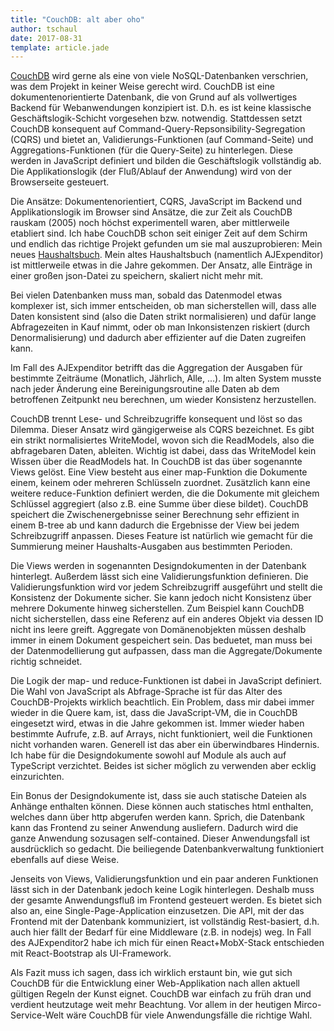 ```yaml
---
title: "CouchDB: alt aber oho"
author: tschaul
date: 2017-08-31
template: article.jade
---
```


[CouchDB](http://couchdb.apache.org/) wird gerne als eine von viele NoSQL-Datenbanken verschrien, was dem Projekt in keiner Weise gerecht wird. CouchDB ist eine dokumentenorientierte Datenbank, die von Grund auf als vollwertiges Backend für Webanwendungen konzipiert ist. D.h. es ist keine klassische Geschäftslogik-Schicht vorgesehen bzw. notwendig. Stattdessen setzt CouchDB konsequent auf Command-Query-Repsonsibility-Segregation (CQRS) und bietet an, Validierungs-Funktionen (auf Command-Seite) und Aggregations-Funktionen (für die Query-Seite) zu hinterlegen. Diese werden in JavaScript definiert und bilden die Geschäftslogik vollständig ab. Die Applikationslogik (der Fluß/Ablauf der Anwendung) wird von der Browserseite gesteuert.

<span class="more"></span>

Die Ansätze: Dokumentenorientiert, CQRS, JavaScript im Backend und Applikationslogik im Browser sind Ansätze, die zur Zeit als CouchDB rauskam (2005) noch höchst experimentell waren, aber mittlerweile etabliert sind. Ich habe CouchDB schon seit einiger Zeit auf dem Schirm und endlich das richtige Projekt gefunden um sie mal auszuprobieren: Mein neues [Haushaltsbuch](https://github.com/tschaul/AJExpenditor2). Mein altes Haushaltsbuch (namentlich AJExpenditor) ist mittlerweile etwas in die Jahre gekommen. Der Ansatz, alle Einträge in einer großen json-Datei zu speichern, skaliert nicht mehr mit.

Bei vielen Datenbanken muss man, sobald das Datenmodel etwas komplexer ist, sich immer entscheiden, ob man sicherstellen will, dass alle Daten konsistent sind (also die Daten strikt normalisieren) und dafür lange Abfragezeiten in Kauf nimmt, oder ob man Inkonsistenzen riskiert (durch Denormalisierung) und dadurch aber effizienter auf die Daten zugreifen kann.

Im Fall des AJExpenditor betrifft das die Aggregation der Ausgaben für bestimmte Zeiträume (Monatlich, Jährlich, Alle, ...). Im alten System musste nach jeder Änderung eine Bereinigungsroutine alle Daten ab dem betroffenen Zeitpunkt neu berechnen, um wieder Konsistenz herzustellen.

CouchDB trennt Lese- und Schreibzugriffe konsequent und löst so das Dilemma. Dieser Ansatz wird gängigerweise als CQRS bezeichnet. Es gibt ein strikt normalisiertes WriteModel, wovon sich die ReadModels, also die abfragebaren Daten, ableiten. Wichtig ist dabei, dass das WriteModel kein Wissen über die ReadModels hat. In CouchDB ist das über sogenannte Views gelöst. Eine View besteht aus einer map-Funktion die Dokumente einem, keinem oder mehreren Schlüsseln zuordnet. Zusätzlich kann eine weitere reduce-Funktion definiert werden, die die Dokumente mit gleichem Schlüssel aggregiert (also z.B. eine Summe über diese bildet). CouchDB speichert die Zwischenergebnisse seiner Berechnung sehr effizient in einem B-tree ab und kann dadurch die Ergebnisse der View bei jedem Schreibzugriff anpassen. Dieses Feature ist natürlich wie gemacht für die Summierung meiner Haushalts-Ausgaben aus bestimmten Perioden.

Die Views werden in sogenannten Designdokumenten in der Datenbank hinterlegt. Außerdem lässt sich eine Validierungsfunktion definieren. Die Validierungsfunktion wird vor jedem Schreibzugriff ausgeführt und stellt die Konsistenz der Dokumente sicher. Sie kann jedoch nicht Konsistenz über mehrere Dokumente hinweg sicherstellen. Zum Beispiel kann CouchDB nicht sicherstellen, dass eine Referenz auf ein anderes Objekt via dessen ID nicht ins leere greift. Aggregate von Domänenobjekten müssen deshalb immer in einem Dokument gespeichert sein. Das beduetet, man muss bei der Datenmodellierung gut aufpassen, dass man die Aggregate/Dokumente richtig schneidet.

Die Logik der map- und reduce-Funktionen ist dabei in JavaScript definiert. Die Wahl von JavaScript als Abfrage-Sprache ist für das Alter des CouchDB-Projekts wirklich beachtlich. Ein Problem, dass mir dabei immer wieder in die Quere kam, ist, dass die JavaScript-VM, die in CouchDB eingesetzt wird, etwas in die Jahre gekommen ist. Immer wieder haben bestimmte Aufrufe, z.B. auf Arrays, nicht funktioniert, weil die Funktionen nicht vorhanden waren. Generell ist das aber ein überwindbares Hindernis. Ich habe für die Designdokumente sowohl auf Module als auch auf TypeScript verzichtet. Beides ist sicher möglich zu verwenden aber ecklig einzurichten.

Ein Bonus der Designdokumente ist, dass sie auch statische Dateien als Anhänge enthalten können. Diese können auch statisches html enthalten, welches dann über http abgerufen werden kann. Sprich, die Datenbank kann das Frontend zu seiner Anwendung ausliefern. Dadurch wird die ganze Anwendung sozusagen self-contained. Dieser Anwendungsfall ist ausdrücklich so gedacht. Die beiliegende Datenbankverwaltung funktioniert ebenfalls auf diese Weise.

Jenseits von Views, Validierungsfunktion und ein paar anderen Funktionen lässt sich in der Datenbank jedoch keine Logik hinterlegen. Deshalb muss der gesamte Anwendungsfluß im Frontend gesteuert werden. Es bietet sich also an, eine Single-Page-Application einzusetzen. Die API, mit der das Frontend mit der Datenbank kommuniziert, ist vollständig Rest-basiert, d.h. auch hier fällt der Bedarf für eine Middleware (z.B. in nodejs) weg. In Fall des AJExpenditor2 habe ich mich für einen React+MobX-Stack entschieden mit React-Bootstrap als UI-Framework. 

Als Fazit muss ich sagen, dass ich wirklich erstaunt bin, wie gut sich CouchDB für die Entwicklung einer Web-Applikation nach allen aktuell gültigen Regeln der Kunst eignet. CouchDB war einfach zu früh dran und verdient heutzutage weit mehr Beachtung. Vor allem in der heutigen Mirco-Service-Welt wäre CouchDB für viele Anwendungsfälle die richtige Wahl.
